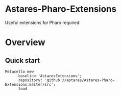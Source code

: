# Astares-Pharo-Extensions
Useful extensions for Pharo required

# Overview 
## Quick start

```Smalltalk
Metacello new
      baseline:'AstaresExtensions';
      repository: 'github://astares/Astares-Pharo-Extensions:master/src';
      load
```
